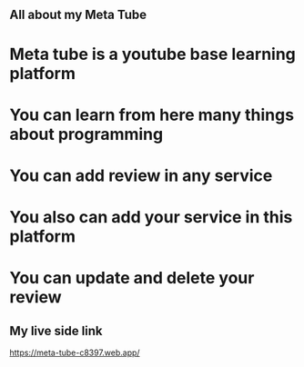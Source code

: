 ## All about my Meta Tube

# Meta tube is a youtube base learning platform

# You can learn from here many things about programming

# You can add review in any service

# You also can add your service in this platform

# You can update and delete your review

## My live side link

https://meta-tube-c8397.web.app/

